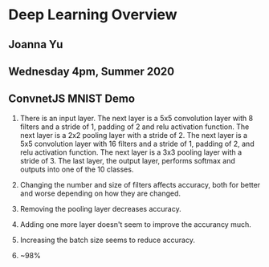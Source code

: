 # Deep Learning Overview
## Joanna Yu
## Wednesday 4pm, Summer 2020

## ConvnetJS MNIST Demo

1) There is an input layer. The next layer is a 5x5 convolution layer with 8 filters and a stride of 1, padding of 2 and relu activation function. The next layer is a 2x2 pooling layer with a stride of 2. The next layer is a 5x5 convolution layer with 16 filters and a stride of 1, padding of 2, and relu activation function. The next layer is a 3x3 pooling layer with a stride of 3. The last layer, the output layer, performs softmax and outputs into one of the 10 classes.  

2) Changing the number and size of filters affects accuracy, both for better and worse depending on how they are changed. 

3) Removing the pooling layer decreases accuracy.

4) Adding one more layer doesn't seem to improve the accurancy much.

5) Increasing the batch size seems to reduce accuracy.

6) ~98%


